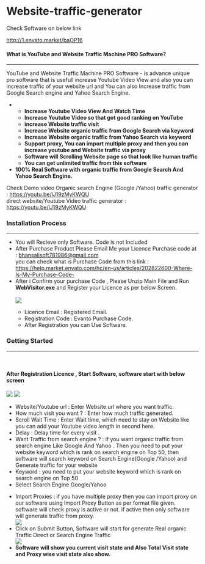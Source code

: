 # Website-traffic-generator
Check Software on below link

http://1.envato.market/baOP16

<h4>What is YouTube and Website Traffic Machine PRO Software?</h4>
            <hr class="notop">
            <p>
              YouTube and Website Traffic Machine PRO  Software - is advance unique pro software that is usefull increase Youtube Video View  and also you can increase traffic of your website url and You can also Increase traffic from Google Search engine and Yahoo Search Engine.
              <ul>
                    <li>
                         <ul>
						          <li><strong>Increase Youtube Video View And Watch Time</strong></li>
								    <li><strong>Increase Youtube Video so that got good ranking on YouTube</strong></li>
								  <li><strong>increase Website traffic visit</strong></li>
								  <li><strong>Increase Website organic traffic from Google Search via keyword</strong></li>
								  <li><strong>Increase Website organic traffic from Yahoo Search via keyword</strong></li>
								  <li><strong>Support proxy, You can import multiple proxy and then you can increase youtube and Website traffic via proxy</strong></li>
								    <li><strong>Software will Scrolling Website page so that look like human traffic</strong></li>
								    <li><strong>You can get unlimited traffic from this software</strong></li>
						 </ul>
 </li>
	<li>
					      <strong>100% Real Software with organic traffic from Google Search And Yahoo Search Engine.</strong>
						  </li>
				 </ul>
            </p>

Check Demo video 
Organic search Engine (Google /Yahoo) traffic generator :   https://youtu.be/lJ19zMyKWQU
<br/>
direct website/Youtube Video traffic generator :   
https://youtu.be/lJ19zMyKWQU
<div class="page-header">
                <h3>Installation Process </h3>
                <hr class="notop">
            </div>
            <ul>
		   <li>You will Recieve only Software. Code is not Included</li>
			      <li>After Purchase Product Please Email Me your Licence Purchase code at : <a href="mailto:bhansalisoft781986@gmail.com">bhansalisoft781986@gmail.com</a>
<br/>
                   you can check what is Purchase Code from this link :<a href="https://help.market.envato.com/hc/en-us/articles/202822600-Where-Is-My-Purchase-Code-"> https://help.market.envato.com/hc/en-us/articles/202822600-Where-Is-My-Purchase-Code-</a>
				</li>
	           <li>After i Confirm your purchase Code , Please Unzip Main File and Run <b>WebVisitor.exe</b> and Register your Licence as per below Screen.</li>
			       <br/>
     			<img src="http://bhansalisoft.com/evantosnap/Webtraffic/01.png"></img>
			 <ul>
                  <li>Licence Email :   Registered Email.</li>
				  <li>Registration Code :  Evanto Purchase Code.</li>
				   <li>After Registration you can Use Software.</li>
                </ul>
            </ul>
 <div class="page-header">
                <h3>Getting Started</h3>
                <hr class="notop">
            </div>
            <br>
            <h4>After Registration Licence , Start Software, software start with below screen</h4>
			<img src="http://bhansalisoft.com/evantosnap/Webtraffic/02.png"></img>
			<img src="http://bhansalisoft.com/evantosnap/Webtraffic/03.png"></img>
			 <ul>
                  <li>Website/Youtube url :  Enter Website url where you want traffic.</li>
				  <li>How much visit you want ? :  Enter how much traffic generated.</li>
				   <li>Scroll Wait Time :   Enter Wait time, which need to stay on Website  like you can add your Youtube video length in second here.</li>
				   <li>Delay : Delay time for  every visit .</li>
				   <li>Want Traffic from search engine ? : if you want organic traffic from search engine Like Google And Yahoo .  Then you need to put your website keyword which is rank on search engine on Top 50, then software will search keyword on Search Engine(Google /Yahoo) and Generate traffic for your website</li>
				   <li>Keyword :  you need to put your website keyword which is rank on search engine on Top 50 </li>
				   <li>Select Search Engine Google/Yahoo</li>
				      </ul> <ul>
				  <li>Import Proxies : if you have multiple proxy then you can import proxy on our software using Import Proxy Button as per format file given. software will check proxy is active or not. if active then only software will generate traffic from proxy. </li>
				   <img src="http://bhansalisoft.com/evantosnap/Webtraffic/05.png"></img>
			    <li>Click on Submit Button,  Software will start for generate Real organic Traffic Direct or Search Engine Traffic</li>
				  <img src="http://bhansalisoft.com/evantosnap/Webtraffic/04.png"></img>
				   <li><strong>Software will show you current visit state and Also Total Visit state and  Proxy wise visit state also show.</strong></li>	   
              </ul>
